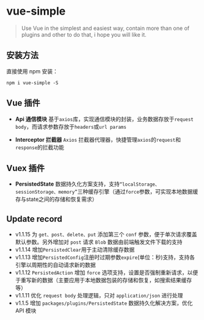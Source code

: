# vue-simple

> Use Vue in the simplest and easiest way, contain more than one of plugins and other to do that, i hope you will like it.

## 安装方法
直接使用 npm 安装：
```
npm i vue-simple -S
```

## Vue 插件
- **Api 通信模块**
基于`axios`库，实现通信模块的封装，业务数据存放于`request body`，而请求参数存放于`headers`或`url params`

- **Interceptor 拦截器**
`Axios` 拦截器代理器，快捷管理`axios`的`request`和`response`的拦截功能

## Vuex 插件
- **PersistedState**
数据持久化方案支持，支持`“localStorage、sessionStorage、memory”`三种缓存引擎（通过`force`参数，可实现本地数据缓存与state之间的存储和恢复需求）

## Update record
- v1.1.15 为 `get、post、delete、put` 添加第三个 `conf` 参数，便于单次请求覆盖默认参数。另外增加对 `post` 请求 `Blob` 数据由前端触发文件下载的支持
- v1.1.14 增加`PersistedClear`用于主动清除缓存数据
- v1.1.13 增加`PersistedConfig`注册时过期参数`expire`(单位：秒)支持，支持各引擎以周期性的自动请求新的数据
- v1.1.12 `PersistedAction` 增加 `force` 选项支持，设置是否强制重新请求，以便于重写新的数据（主要应用于本地数据包装的存储和恢复，如搜索结果缓存等）
- v1.1.11 优化 `request body` 处理逻辑，只对 `application/json` 进行处理
- v1.1.5 增加 `packages/plugins/PersistedState` 数据持久化解决方案，优化 API 模块
